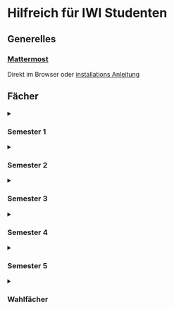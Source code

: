 # Hilfreich für IWI Studenten

## Generelles

### [Mattermost](https://mattermost.com/)
Direkt im Browser oder
[installations Anleitung](https://docs.mattermost.com/collaborate/install-desktop-app.html)

## Fächer
<details>
<summary>
  
  ### Semester 1
  
</summary>

#### Mathe Labor

[Python](https://www.python.org/) mit Libraries ([numpy](https://numpy.org/), [sympy](https://www.sympy.org), mpmath und [Matplotlib](https://matplotlib.org/)) und [Jupyter Notebooks](https://jupyter.org/).  
Es gibt drei möglichkeiten diese zu installieren:

1. Über [Anaconda](https://www.anaconda.com/) wie in der Labor Anleitung beschrieben.
2. Über den Packetmanager der Distribution.
   * `sudo apt install python3`
   * `sudo apt install python3-numpy python3-sympy python3-mpmath python3-matplotlib`
   * `sudo apt install jupyter`
3. Über [PIP](https://pypi.org/).
   * Setzt Python und PIP voraus. Ein [Guide](https://packaging.python.org/en/latest/tutorials/installing-packages/) welcher die Instalation und Benutzung von PIP erklärt.
   * `pip install numpy sympy mpmath matplotlib`
   * `pip install jupyterlab`

#### Programieren

* Java: `sudo apt install openjdk-17-jdk`
* Hexviewer:
  * `hexdump` [man](https://man7.org/linux/man-pages/man1/hexdump.1.html)
  * [GHex](https://gitlab.gnome.org/GNOME/ghex)`sudo apt install ghex`
</details>

<details>
<summary>
  
  ### Semester 2
  
</summary>

#### Algorithmen und Datenstrukturen Labor

* [Java](https://openjdk.org): `sudo apt install openjdk-17-jdk`
</details>

<details>
<summary>
  
  ### Semester 3
  
</summary>

#### Kommunikationsnetze 1 Vorlesung

* telnet
* [Wireshark](https://www.wireshark.org/): `sudo apt install wireshark`

#### Kommunikationsnetze 1 Labor

Benutze die gegbene VM alles andere ist deutlich komplizierter.

* [VirtualBox](https://www.virtualbox.org/): `sudo apt install virtualbox`

#### Betriebssysteme Labor

* [git](https://git-scm.com/): `sudo apt install git`
* [gcc](https://gcc.gnu.org/): `sudo apt install gcc`
* make: `sudo apt install make`
* [cmake](https://cmake.org/) `sudo apt install cmake`

#### Datenbanken Labor

* [DBeaver](https://dbeaver.io/)
* optional locale Datenbank:
  * [PostgreSQL](https://www.postgresql.org)
  * [MariaDB](https://mariadb.org)

### Deklarative Programmierung

* [Eclipse JEE](https://www.eclipse.org/downloads/packages/release/2023-09/r/eclipse-ide-enterprise-java-and-web-developers)

alternativ

* node module [xslt3](https://www.npmjs.com/package/xslt3)
* optional VS Code mit [XSLT/XPath extention](https://marketplace.visualstudio.com/items?itemName=deltaxml.xslt-xpath)

### Maschinelles Lernen

* [Python](https://www.python.org/) und [Jupyter Notebooks](https://jupyter.org/), siehe [Mathe Labor](#mathe-labor)
* zusätzlich [Pandas](https://pandas.pydata.org/) und [scikit-learn](https://scikit-learn.org/stable/) installieren

</details>

<details>
<summary>
  
  ### Semester 4
  
</summary>

#### Praxisvorbereitung

Siehe [LaTeX](Generell.md#latex) in [Generell](Generell.md).


</details>

<details>
<summary>
  
  ### Semester 5
  
</summary>

#### Computergrafik

* [gcc](https://gcc.gnu.org/): `sudo apt install gcc`
* make: `sudo apt install make`
* [cmake](https://cmake.org/) `sudo apt install cmake`
* [gtest](https://github.com/google/googletest) Bibiliothek.

#### Verteilte Systeme 2

* [git](https://git-scm.com/): `sudo apt install git`

##### Mit Docker

* [VS Code](https://code.visualstudio.com/)
  * [Dev Containers](https://marketplace.visualstudio.com/items?itemName=ms-vscode-remote.remote-containers)
* [Docker Desktop](https://docs.docker.com/desktop/install/linux-install/)

##### Ohne Docker

* [Redis](https://redis.io/docs/install/install-redis/install-redis-on-linux/)
* Python
  * [RPyC](https://rpyc.readthedocs.io/en/latest/) `pip install rpyc`
  * [Redis](https://redis.io/docs/connect/clients/python/)
  * ([Pipenv](https://pipenv.pypa.io/en/latest/))

#### Softwareengeneering

* [Together](https://www.microfocus.com/de-de/products/together/overview) Per vorgegebene Anleitung.
  * ging direkt mit `OpenJDK 17`
  * `Together.ini` musste angepasst werden.
    * `-XX:MaxPermSize=256m` entfernt
    * `equinox` Plugin Version musste angepasst werden

#### ERP-Labor

1) `GUI770Installation_8-80004696.zip` von ILIAS herunterladen und entpacken.
2) Mit hilfe von `./PlatinGUI-Linux-Installation` installieren.
3) SAP-GUI starten mit `SAProuter-String` aus `SAP-Verbindungsdaten-Linux-macOS.txt`:
 ```bash
~/SAPClients/SAPGUI/bin/guistart <SAProuter-String>
```

ABAB:
Angeblich nicht für Linux ferfügbar funktioniert aber Problemlos.
Einfach den Tutorials folgen.
</details>

<details>
<summary>
  
  ### Wahlfächer
  
</summary>

#### Parallele Systeme

* [CUDA Toolkit](https://developer.nvidia.com/cuda-downloads?target_os=Linux)

#### Ethical Hacking

* [Kali Linux](https://www.kali.org/get-kali/#kali-platforms)
* [VirtualBox](https://www.virtualbox.org/): `sudo apt install virtualbox`

</details>
